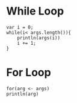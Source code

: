 # While Loop

	var i = 0;
	while(i< args.length()){
		println(args(i))
		i += 1;
	}
	
# For Loop

	for(arg <- args)
	println(arg)